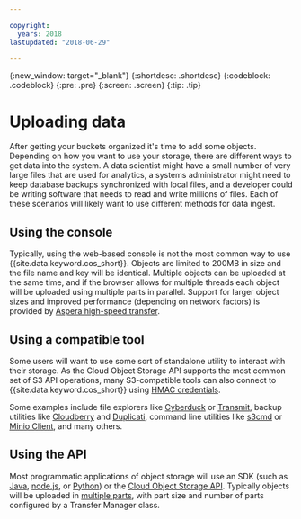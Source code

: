 ```yaml
---

copyright:
  years: 2018
lastupdated: "2018-06-29"

---
```

{:new_window: target="_blank"}
{:shortdesc: .shortdesc}
{:codeblock: .codeblock}
{:pre: .pre}
{:screen: .screen}
{:tip: .tip}

# Uploading data

After getting your buckets organized it's time to add some objects.  Depending on how you want to use your storage, there are different ways to get data into the system. A data scientist might have a small number of very large files that are used for analytics, a systems administrator might need to keep database backups synchronized with local files, and a developer could be writing software that needs to read and write millions of files. Each of these scenarios will likely want to use different methods for data ingest.

## Using the console

Typically, using the web-based console is not the most common way to use {{site.data.keyword.cos_short}}. Objects are limited to 200MB in size and the file name and key will be identical. Multiple objects can be uploaded at the same time, and if the browser allows for multiple threads each object will be uploaded using multiple parts in parallel. Support for larger object sizes and improved performance (depending on network factors) is provided by [Aspera high-speed transfer](/docs/services/cloud-object-storage/basics/aspera.md).

## Using a compatible tool

Some users will want to use some sort of standalone utility to interact with their storage. As the Cloud Object Storage API supports the most common set of S3 API operations, many S3-compatible tools can also connect to {{site.data.keyword.cos_short}} using [HMAC credentials](/docs/services/cloud-object-storage/hmac/credentials.html).

Some examples include file explorers like [Cyberduck](https://cyberduck.io/) or [Transmit](https://panic.com/transmit/), backup utilities like [Cloudberry](https://www.cloudberrylab.com/) and [Duplicati](https://www.duplicati.com/), command line utilities like [s3cmd](https://github.com/s3tools/s3cmd) or [Minio Client](https://github.com/minio/mc), and many others.

## Using the API

Most programmatic applications of object storage will use an SDK (such as [Java](/docs/services/cloud-object-storage/libraries/java.html), [node.js](/docs/services/cloud-object-storage/libraries/node.html), or [Python](/docs/services/cloud-object-storage/libraries/python.html)) or the [Cloud Object Storage API](/docs/services/cloud-object-storage/api-reference/about-api.html). Typically objects will be uploaded in [multiple parts](/docs/services/cloud-object-storage/basics/multipart.html), with part size and number of parts configured by a Transfer Manager class.
